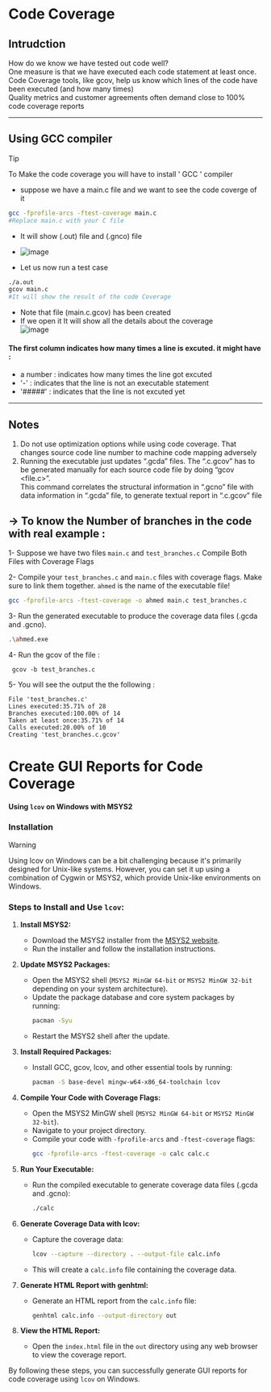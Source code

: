 # Code Coverage

## Intrudction
 How do we know we have tested out code well?\
 One measure is that we have executed each code statement at least once.\
 Code Coverage tools, like gcov, help us know which lines of the code have been executed (and
 how many times)\
 Quality metrics and customer agreements often demand close to 100% code coverage reports


-----------------------------------------------------------------------------------------------------

## Using GCC compiler
> [!TIP]
> To Make the code coverage you will have to install ' GCC ' compiler

- suppose we have a main.c file and we want to see the code coverge of it
```bash
gcc -fprofile-arcs -ftest-coverage main.c
#Replace main.c with your C file
```
- It will show (.out) file and (.gnco) file

- ![image](https://github.com/user-attachments/assets/1367b45b-e5dd-4093-bad6-df193b17d887)


- Let us now run a test case
```bash
./a.out
gcov main.c
#It will show the result of the code Coverage
```
- Note that file (main.c.gcov) has been created
- If we open it It will show all the details about the coverage\
![image](https://github.com/user-attachments/assets/6d0c631d-5c68-41f9-bcb9-eeb8abb5cacc)

  
#### The first column indicates how many times a line is excuted. it might have :
  -   a number : indicates how many times the line got excuted
  -   '-' : indicates that the line is not an executable statement
  -  '#####' : indicates that the line is not excuted yet 
------------------------------------------------------------------------------------------------------------
## Notes
 1. Do not use optimization options while using code coverage. That changes source code
 line number to machine code mapping adversely
 2. Running the executable just updates “.gcda” files. The “.c.gcov” has to be generated
 manually for each source code file by doing “gcov <file.c>”.\
 This command correlates the
structural information in “.gcno” file with data information in “.gcda” file, to generate
 textual report in “.c.gcov” file

## -> To know the Number of branches in the code with real example  :
1- Suppose we have two files `main.c` and `test_branches.c` 
Compile Both Files with Coverage Flags

2- Compile your `test_branches.c` and `main.c` files with coverage flags. Make sure to link them together. `ahmed` is the name of the executable file!


```sh
gcc -fprofile-arcs -ftest-coverage -o ahmed main.c test_branches.c  
``` 


 

3- Run the generated executable to produce the coverage data files (.gcda and .gcno).

```sh
.\ahmed.exe
```
4- Run the gcov of the file :

```batch
 gcov -b test_branches.c
```

5- You will see the output the the following :

```
File 'test_branches.c'
Lines executed:35.71% of 28
Branches executed:100.00% of 14
Taken at least once:35.71% of 14
Calls executed:20.00% of 10
Creating 'test_branches.c.gcov'
```


# Create GUI Reports for Code Coverage
#### Using `lcov` on Windows with MSYS2

### Installation

> [!WARNING]  
> Using lcov on Windows can be a bit challenging because it's primarily designed for Unix-like systems. However, you can set it up using a combination of Cygwin or MSYS2, which provide Unix-like environments on Windows.

### Steps to Install and Use `lcov`:

1. **Install MSYS2:**
   - Download the MSYS2 installer from the [MSYS2 website](https://www.msys2.org/).
   - Run the installer and follow the installation instructions.

2. **Update MSYS2 Packages:**
   - Open the MSYS2 shell (`MSYS2 MinGW 64-bit` or `MSYS2 MinGW 32-bit` depending on your system architecture).
   - Update the package database and core system packages by running:
     ```sh
     pacman -Syu
     ```
   - Restart the MSYS2 shell after the update.

3. **Install Required Packages:**
   - Install GCC, gcov, lcov, and other essential tools by running:
     ```sh
     pacman -S base-devel mingw-w64-x86_64-toolchain lcov
     ```

4. **Compile Your Code with Coverage Flags:**
   - Open the MSYS2 MinGW shell (`MSYS2 MinGW 64-bit` or `MSYS2 MinGW 32-bit`).
   - Navigate to your project directory.
   - Compile your code with `-fprofile-arcs` and `-ftest-coverage` flags:
     ```sh
     gcc -fprofile-arcs -ftest-coverage -o calc calc.c
     ```

5. **Run Your Executable:**
   - Run the compiled executable to generate coverage data files (.gcda and .gcno):
     ```sh
     ./calc
     ```

6. **Generate Coverage Data with lcov:**
   - Capture the coverage data:
     ```sh
     lcov --capture --directory . --output-file calc.info
     ```
   - This will create a `calc.info` file containing the coverage data.

7. **Generate HTML Report with genhtml:**
   - Generate an HTML report from the `calc.info` file:
     ```sh
     genhtml calc.info --output-directory out
     ```

8. **View the HTML Report:**
   - Open the `index.html` file in the `out` directory using any web browser to view the coverage report.

By following these steps, you can successfully generate GUI reports for code coverage using `lcov` on Windows.
